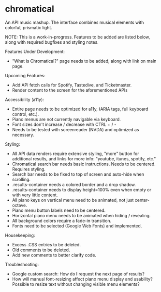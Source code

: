 # chromatical
An API music mashup. The interface combines musical elements with colorful, prismatic light. 

NOTE: This is a work-in-progress. Features to be added are listed below, along with required bugfixes and styling notes.

Features Under Development:
  + "What is Chromatical?" page needs to be added, along with link on main page.

Upcoming Features:
  + Add API fetch calls for Spotify, Tastedive, and Ticketmaster.
  + Render content to the screen for the aforementioned APIs

Accessibility (a11y):
  + Entire page needs to be optimized for a11y, (ARIA tags, full keyboard control, etc.).
  + Piano menus are not currently navigable via keyboard.
  + Font sizes don't increase / decrease with CTRL + / -
  + Needs to be tested with screenreader (NVDA) and optimized as necessary.

Styling:
  + All API data renders require extensive styling, "more" button for additional results, and links for more info: "youtube, itunes, spotify, etc."
  + Chromatical search bar needs basic instructions. Needs to be centered. Requires styling.
  + Search bar needs to be fixed to top of screen and auto-hide when scrolling.
  + .results-container needs a colored border and a drop shadow.
  + .results-container needs to display height=100% even when empty or with very little content.
  + All piano keys on vertical menu need to be animated, not just center-octave.
  + Piano menu button labels need to be centered.
  + Horizontal piano menu needs to be animated when hiding / revealing.
  + All <body> background colors require a fade-in transition.
  + Fonts need to be selected (Google Web Fonts) and implemented.
  
Housekeeping:
  + Excess .CSS entries to be deleted.
  + Old comments to be deleted.
  + Add new comments to better clarify code.
 
Troubleshooting:
  + Google custom search: How do I request the next page of results?
  + How will manual font-resizing affect piano menu display and usability? Possible to resize text without changing visible menu elements?
  

